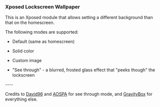 ### Xposed Lockscreen Wallpaper ###

This is an Xposed module that allows setting a different background than that on the homescreen.

The following modes are supported:

- Default (same as homescreen)

- Solid color

- Custom image

- "See through" - a blurred, frosted glass effect that "peeks though" the lockscreen

\-\-\-\-

Credits to [David96](http://www.github.com/David96) and [AOSPA](http://www.github.com/AOSPA) for see through mode,
and [GravityBox](http://www.github.com/GravityBox) for everything else.
